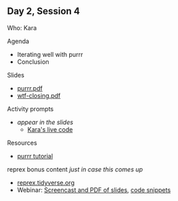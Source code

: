 ## Day 2, Session 4

Who: Kara

Agenda

  * Iterating well with purrr
  * Conclusion
  
Slides

  * [purrr.pdf](materials/purrr.pdf)
  * [wtf-closing.pdf](materials/wtf-closing.pdf)
  
Activity prompts

  * *appear in the slides*
    * [Kara's live code](materials/kara_live_code)
    
Resources

  * [purrr tutorial](https://jennybc.github.io/purrr-tutorial/)

reprex bonus content *just in case this comes up*

  * [reprex.tidyverse.org](https://reprex.tidyverse.org/index.html)
  * Webinar: [Screencast and PDF of slides](https://reprex.tidyverse.org/articles/articles/learn-reprex.html), [code snippets](https://github.com/tidyverse/reprex/tree/master/slides/2018-09_reprex-rstudio-webinar)
